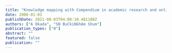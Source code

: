 ```yaml
---
title: "Knowledge mapping with Compendium in academic research and online education"
date: 2006-01-01
publishDate: 2021-08-03T04:08:10.481188Z
authors: ["A Okada", "SN BuCkiNGhAm Shum"]
publication_types: ["0"]
abstract: ""
featured: false
publication: ""
---
```


